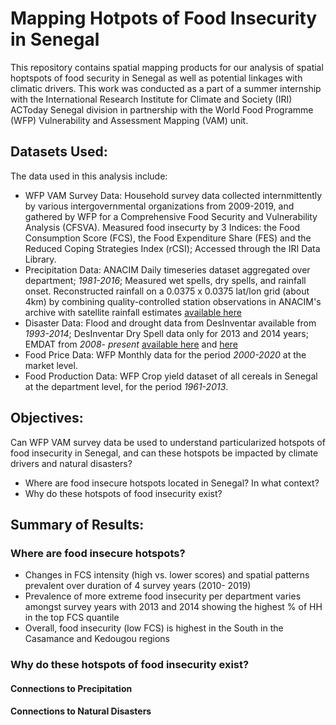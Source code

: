 # Mapping Hotpots of Food Insecurity in Senegal
This repository contains spatial mapping products for our analysis of spatial hoptspots of food security in Senegal as well as potential linkages with climatic drivers. This work was conducted as a part of a summer internship with the International Research Institute for Climate and Society (IRI) ACToday Senegal division in partnership with the World Food Programme (WFP) Vulnerability and Assessment Mapping (VAM) unit. 

## Datasets Used: 
The data used in this analysis include:
* WFP VAM Survey Data: Household survey data collected internmittently by various intergovernmental organizations from 2009-2019, and gathered by WFP for a Comprehensive Food Security and Vulnerability Analysis (CFSVA). Measured food insecurty by 3 Indices: the Food Consumption Score (FCS), the Food Expenditure Share (FES) and the Reduced Coping Strategies Index (rCSI); Accessed through the IRI Data Library. 
* Precipitation Data: ANACIM Daily timeseries dataset aggregated over department; *1981-2016*; Measured wet spells, dry spells, and rainfall onset. Reconstructed rainfall on a 0.0375 x 0.0375 lat/lon grid (about 4km) by combining quality-controlled station observations in ANACIM's archive with satellite rainfall estimates [available here](http://213.154.77.59/maproom/Climatology/Climate_Analysis/daily_precip.html)
* Disaster Data: Flood and drought data from DesInventar available from *1993-2014*; DesInventar Dry Spell data only for 2013 and 2014 years; EMDAT from *2008- present* [available here](https://www.desinventar.net/) and [here](https://public.emdat.be/)
* Food Price Data: WFP Monthly data for the period *2000-2020* at the market level.
* Food Production Data: WFP Crop yield dataset of all cereals in Senegal  at the department level, for the period *1961-2013*.

## Objectives: 
Can WFP VAM survey data be used to understand particularized hotspots of food insecurity in Senegal, and can these hotspots be impacted by climate drivers and natural disasters? 
* Where are food insecure hotspots located in Senegal? In what context?
* Why do these hotspots of food insecurity exist? 

## Summary of Results: 
### Where are food insecure hotspots? 
* Changes in FCS intensity (high vs. lower scores) and spatial patterns prevalent over duration of 4 survey years (2010- 2019)
* Prevalence of more extreme food insecurity per department varies amongst survey years with 2013 and 2014 showing the highest % of HH in the top FCS quantile
* Overall, food insecurity (low FCS) is highest in the South in the Casamance and Kedougou regions 

### Why do these hotspots of food insecurity exist? 
#### Connections to Precipitation 
#### Connections to Natural Disasters
